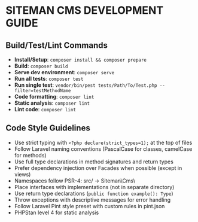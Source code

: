 # SITEMAN CMS DEVELOPMENT GUIDE

## Build/Test/Lint Commands
- **Install/Setup**: `composer install && composer prepare`
- **Build**: `composer build` 
- **Serve dev environment**: `composer serve`
- **Run all tests**: `composer test`
- **Run single test**: `vendor/bin/pest tests/Path/To/Test.php --filter=testMethodName`
- **Code formatting**: `composer lint`
- **Static analysis**: `composer lint`
- **Lint code**: `composer lint`

## Code Style Guidelines
- Use strict typing with `<?php declare(strict_types=1);` at the top of files
- Follow Laravel naming conventions (PascalCase for classes, camelCase for methods)
- Use full type declarations in method signatures and return types
- Prefer dependency injection over Facades when possible (except in views)
- Namespaces follow PSR-4: src/ → Siteman\Cms\
- Place interfaces with implementations (not in separate directory)
- Use return type declarations (`public function example(): Type`)
- Throw exceptions with descriptive messages for error handling
- Follow Laravel Pint style preset with custom rules in pint.json
- PHPStan level 4 for static analysis
